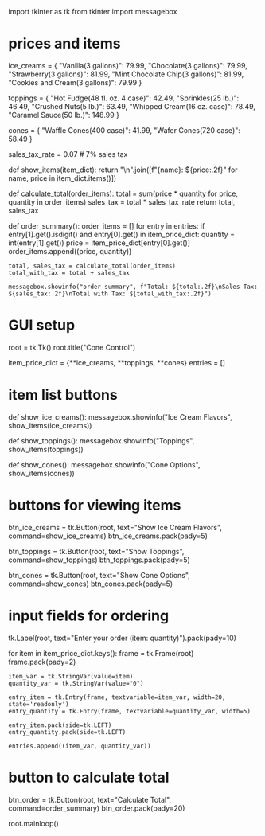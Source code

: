 import tkinter as tk
from tkinter import messagebox

# prices and items
ice_creams = {
    "Vanilla(3 gallons)": 79.99,
    "Chocolate(3 gallons)": 79.99,
    "Strawberry(3 gallons)": 81.99,
    "Mint Chocolate Chip(3 gallons)": 81.99,
    "Cookies and Cream(3 gallons)": 79.99
}

toppings = {
    "Hot Fudge(48 fl. oz. 4 case)": 42.49,
    "Sprinkles(25 lb.)": 46.49,
    "Crushed Nuts(5 lb.)": 63.49,
    "Whipped Cream(16 oz. case)": 78.49,
    "Caramel Sauce(50 lb.)": 148.99
}

cones = {
    "Waffle Cones(400 case)": 41.99,
    "Wafer Cones(720 case)": 58.49
}

sales_tax_rate = 0.07 # 7% sales tax

def show_items(item_dict):
    return "\n".join([f"{name}: ${price:.2f}" for name, price in item_dict.items()])

def calculate_total(order_items):
    total = sum(price * quantity for price, quantity in order_items)
    sales_tax = total * sales_tax_rate
    return total, sales_tax

def order_summary():
    order_items = []
    for entry in entries:
        if entry[1].get().isdigit() and entry[0].get() in item_price_dict:
            quantity = int(entry[1].get())
            price = item_price_dict[entry[0].get()]
            order_items.append((price, quantity))
    
    total, sales_tax = calculate_total(order_items)
    total_with_tax = total + sales_tax

    messagebox.showinfo("order summary", f"Total: ${total:.2f}\nSales Tax: ${sales_tax:.2f}\nTotal with Tax: ${total_with_tax:.2f}")

# GUI setup
root = tk.Tk()
root.title("Cone Control")

item_price_dict = {**ice_creams, **toppings, **cones}
entries = []

# item list buttons
def show_ice_creams():
    messagebox.showinfo("Ice Cream Flavors", show_items(ice_creams))

def show_toppings():
    messagebox.showinfo("Toppings", show_items(toppings))

def show_cones():
    messagebox.showinfo("Cone Options", show_items(cones))

# buttons for viewing items
btn_ice_creams = tk.Button(root, text="Show Ice Cream Flavors", command=show_ice_creams)
btn_ice_creams.pack(pady=5)

btn_toppings = tk.Button(root, text="Show Toppings", command=show_toppings)
btn_toppings.pack(pady=5)

btn_cones = tk.Button(root, text="Show Cone Options", command=show_cones)
btn_cones.pack(pady=5)

# input fields for ordering
tk.Label(root, text="Enter your order (item: quantity)").pack(pady=10)

for item in item_price_dict.keys():
    frame = tk.Frame(root)
    frame.pack(pady=2)

    item_var = tk.StringVar(value=item)
    quantity_var = tk.StringVar(value="0")

    entry_item = tk.Entry(frame, textvariable=item_var, width=20, state='readonly')
    entry_quantity = tk.Entry(frame, textvariable=quantity_var, width=5)

    entry_item.pack(side=tk.LEFT)
    entry_quantity.pack(side=tk.LEFT)

    entries.append((item_var, quantity_var))

# button to calculate total
btn_order = tk.Button(root, text="Calculate Total", command=order_summary)
btn_order.pack(pady=20)

root.mainloop()
